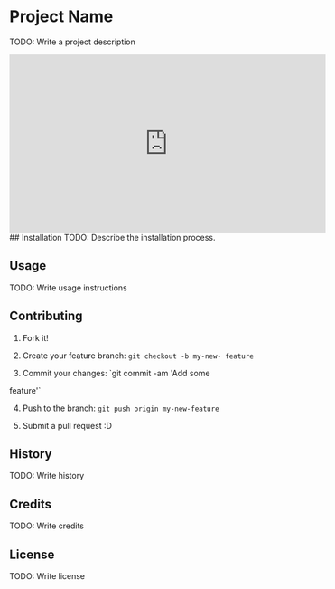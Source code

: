 # Project Name
TODO: Write a project description
<iframe width="560" height="315" src="https://www.youtube.com/embed/G6oeEyiAIJU" frameborder="0" allowfullscreen></iframe>
## Installation
TODO: Describe the installation process.

## Usage
TODO: Write usage instructions

## Contributing

1. Fork it!

2. Create your feature branch: `git checkout -b my-new-
feature`

3. Commit your changes: `git commit -am 'Add some

feature'`

4. Push to the branch: `git push origin my-new-feature`

5. Submit a pull request :D

## History

TODO: Write history

## Credits

TODO: Write credits

## License

TODO: Write license

